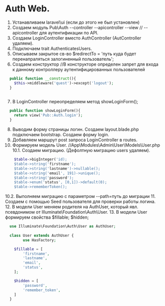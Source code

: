 # Аuth Web.
1. Устанавливаем laravel\ui (если до этого не был установлен)
2. Создаем модуль Pub\Auth --controller --apicontroller --view // --apicontroller для аутентификации по API.
3. Создаем LoginController вместо AuthController (AutController удаляем). 
4. Подключаем trait AuthenticatesUsers.
5. Описываем закрытое св-во $redirectTo = 'путь куда будет перенапраляться залогиненный пользователь'; 
6. Создаем конструктор //В конструкторе определен запрет для входа к данному контроллеру аутентифицированных пользователей 
```php
  public function __construct(){
    $this->middleware('quest')->except('logout');
  }
  
```
7. В LoginController переопределяем метод showLoginForm();
```php
  public function showLoginForm(){
    return view('Pub::Auth.login');
  }

```
8. Выводим форму страницы логин. Создаем layout.blade.php подключаем bootstrap. Создаем форму login.
9. Добавляем маршрут post запроса LoginController в routes.
10. Формируем модель User. //App\Modules\Admin\User\Models\User.php
10.1. Создаем миграцию. (Дефолтную миграцию users удаляем).
```php
    $table->bigInteger('id);
    $table->string('firstname');
    $table->string('lastname')->nullable();
    $table->string('email', 191)->unique();
    $table->string('password');
    $table->enum('status', [0,1])->default(0);
    $table->rememberToken();
```
10.2. Выполняем миграцию с параметром --path=путь до миграции
11. Создаем с помощью Seed пользователя для проверки работы логина.
12. В модели User меняем родителя на AuthUser, который явл. псевдонимом от Illuminate\Foundation\Auth\User.
13. В модели User формируем свойства $fillable; $hidden;
```php
  use Illuminate\Foundation\Auth\User as AuthUser;
  
  class User extends AuthUser {
        use HasFactory;

    $fillable = [
        'firstname',
        'lastname',
        'email',
        'status',
    ];

    $hidden = [
        'password',
        'remember_token',
    ]
  }
```
